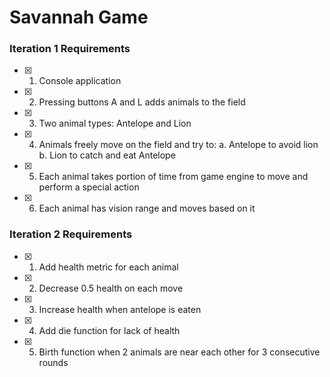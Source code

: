 # Savannah Game

### Iteration 1 Requirements
- [x]  1. Console application
- [x] 2. Pressing buttons A and L adds animals to the field
- [x] 3. Two animal types: Antelope and Lion
- [x] 4. Animals freely move on the field and try to:
        a. Antelope to avoid lion
        b. Lion to catch and eat Antelope
- [x] 5. Each animal takes portion of time from game engine to move and perform a special action
- [x] 6. Each animal has vision range and moves based on it

### Iteration 2 Requirements

- [x] 1. Add health metric for each animal
- [x] 2. Decrease 0.5 health on each move
- [x] 3. Increase health when antelope is eaten
- [x] 4. Add die function for lack of health
- [x] 5. Birth function when 2 animals are near each other for 3 consecutive rounds
